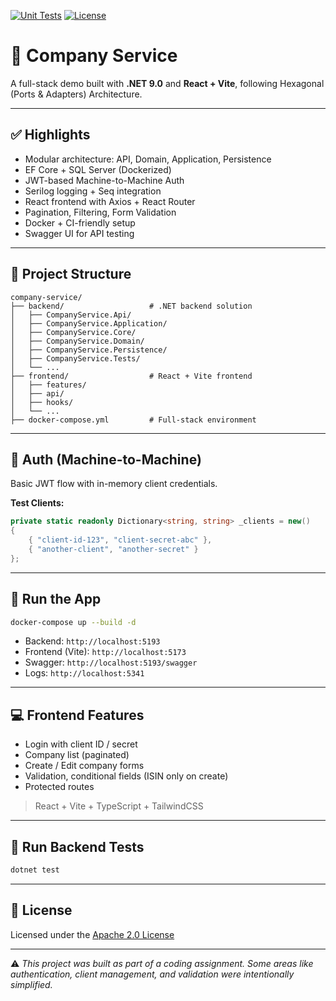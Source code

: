 [![Unit Tests](https://github.com/ivanhoe-k/company-service/actions/workflows/backend_unit_tests_ci.yml/badge.svg)](https://github.com/ivanhoe-k/company-service/actions/workflows/backend_unit_tests_ci.yml)
[![License](https://img.shields.io/badge/License-Apache_2.0-blue.svg)](https://opensource.org/licenses/Apache-2.0)

# 📘 Company Service

A full-stack demo built with **.NET 9.0** and **React + Vite**, following Hexagonal (Ports & Adapters) Architecture.

---

## ✅ Highlights

- Modular architecture: API, Domain, Application, Persistence
- EF Core + SQL Server (Dockerized)
- JWT-based Machine-to-Machine Auth
- Serilog logging + Seq integration
- React frontend with Axios + React Router
- Pagination, Filtering, Form Validation
- Docker + CI-friendly setup
- Swagger UI for API testing

---

## 📂 Project Structure

```
company-service/
├── backend/                   # .NET backend solution
│   ├── CompanyService.Api/
│   ├── CompanyService.Application/
│   ├── CompanyService.Core/
│   ├── CompanyService.Domain/
│   ├── CompanyService.Persistence/
│   ├── CompanyService.Tests/
│   └── ...
├── frontend/                  # React + Vite frontend
│   ├── features/
│   ├── api/
│   ├── hooks/
│   └── ...
├── docker-compose.yml         # Full-stack environment
```

---

## 🔐 Auth (Machine-to-Machine)

Basic JWT flow with in-memory client credentials.

**Test Clients:**

```csharp
private static readonly Dictionary<string, string> _clients = new()
{
    { "client-id-123", "client-secret-abc" },
    { "another-client", "another-secret" }
};
```

---

## 🚀 Run the App

```bash
docker-compose up --build -d
```

- Backend: `http://localhost:5193`
- Frontend (Vite): `http://localhost:5173`
- Swagger: `http://localhost:5193/swagger`
- Logs: `http://localhost:5341`

---

## 💻 Frontend Features

- Login with client ID / secret
- Company list (paginated)
- Create / Edit company forms
- Validation, conditional fields (ISIN only on create)
- Protected routes

> React + Vite + TypeScript + TailwindCSS

---

## 🧪 Run Backend Tests

```bash
dotnet test
```

---

## 📜 License

Licensed under the [Apache 2.0 License](https://opensource.org/licenses/Apache-2.0)

---

⚠️ _This project was built as part of a coding assignment. Some areas like authentication, client management, and validation were intentionally simplified._
